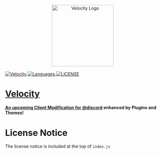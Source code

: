 <p align="center">
  <img width="200" src="https://velocity-discord.netlify.app/assets/icon.png" alt="Velocity Logo">
</p>

<a href="https://velocity-discord.netlify.app/"><img align="center" alt="Velocity" src="https://img.shields.io/badge/Velocity-6587F4?style=for-the-badge">
<a href="#"><img align="center" alt="Languages" src="https://img.shields.io/github/languages/count/TheCommieAxolotl/Velocity?style=for-the-badge&color=6587F4">
<a href="https://github.com/Velocity-Discord/Installer/blob/main/LICENSE"><img align="center" alt="LICENSE" src="https://img.shields.io/github/license/Velocity-Discord/Installer?&style=for-the-badge&color=6587F4">

# Velocity
#### An upcoming Client Modification for [@discord](https://github.com/discord) enhanced by Plugins and Themes!

# License Notice
The license notice is included at the top of `index.js`
